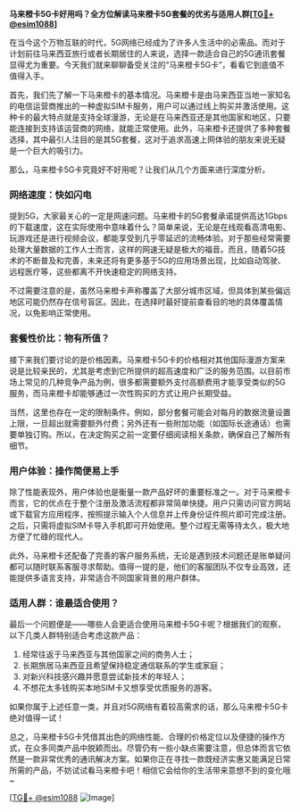 **马来橙卡5G卡好用吗？全方位解读马来橙卡5G套餐的优劣与适用人群[[TG💪+ @esim1088](https://t.me/s/esim1088)]**

在当今这个万物互联的时代，5G网络已经成为了许多人生活中的必需品。而对于计划前往马来西亚旅行或者长期居住的人来说，选择一款适合自己的5G通讯套餐显得尤为重要。今天我们就来聊聊备受关注的“马来橙卡5G卡”，看看它到底值不值得入手。

首先，我们先了解一下马来橙卡的基本情况。马来橙卡是由马来西亚当地一家知名的电信运营商推出的一种虚拟SIM卡服务，用户可以通过线上购买并激活使用。这种卡的最大特点就是支持全球漫游，无论是在马来西亚还是其他国家和地区，只要能连接到支持该运营商的网络，就能正常使用。此外，马来橙卡还提供了多种套餐选择，其中最引人注目的是其5G套餐，这对于追求高速上网体验的朋友来说无疑是一个巨大的吸引力。

那么，马来橙卡5G卡究竟好不好用呢？让我们从几个方面来进行深度分析。

### 网络速度：快如闪电

提到5G，大家最关心的一定是网速问题。马来橙卡的5G套餐承诺提供高达1Gbps的下载速度，这在实际使用中意味着什么？简单来说，无论是在线观看高清电影、玩游戏还是进行视频会议，都能享受到几乎零延迟的流畅体验。对于那些经常需要处理大量数据的工作人士而言，这样的网速无疑是极大的福音。而且，随着5G技术的不断普及和完善，未来还将有更多基于5G的应用场景出现，比如自动驾驶、远程医疗等，这些都离不开快速稳定的网络支持。

不过需要注意的是，虽然马来橙卡声称覆盖了大部分城市区域，但具体到某些偏远地区可能仍然存在信号盲区。因此，在选择时最好提前查看目的地的具体覆盖情况，以免影响正常使用。

### 套餐性价比：物有所值？

接下来我们要讨论的是价格因素。马来橙卡5G卡的价格相对其他国际漫游方案来说是比较亲民的，尤其是考虑到它所提供的超高速度和广泛的服务范围。以目前市场上常见的几种竞争产品为例，很多都需要额外支付高额费用才能享受类似的5G服务，而马来橙卡却能够通过一次性购买的方式让用户长期受益。

当然，这里也存在一定的限制条件。例如，部分套餐可能会对每月的数据流量设置上限，一旦超出就需要额外付费；另外还有一些附加功能（如国际长途通话）也需要单独订购。所以，在决定购买之前一定要仔细阅读相关条款，确保自己了解所有细节。

### 用户体验：操作简便易上手

除了性能表现外，用户体验也是衡量一款产品好坏的重要标准之一。对于马来橙卡而言，它的优点在于整个注册及激活流程都非常简单快捷。用户只需访问官方网站或下载官方应用程序，按照提示输入个人信息并上传身份证件照片即可完成注册。之后，只需将虚拟SIM卡导入手机即可开始使用。整个过程无需等待太久，极大地方便了忙碌的现代人。

此外，马来橙卡还配备了完善的客户服务系统，无论是遇到技术问题还是账单疑问都可以随时联系客服寻求帮助。值得一提的是，他们的客服团队不仅专业高效，还能提供多语言支持，非常适合不同国家背景的用户群体。

### 适用人群：谁最适合使用？

最后一个问题便是——哪些人会更适合使用马来橙卡5G卡呢？根据我们的观察，以下几类人群特别适合考虑这款产品：

1. 经常往返于马来西亚与其他国家之间的商务人士；
2. 长期旅居马来西亚且希望保持稳定通信联系的学生或家庭；
3. 对新兴科技感兴趣并愿意尝试新技术的年轻人；
4. 不想花太多钱购买本地SIM卡又想享受优质服务的游客。

如果你属于上述任意一类，并且对5G网络有着较高需求的话，那么马来橙卡5G卡绝对值得一试！

总之，马来橙卡5G卡凭借其出色的网络性能、合理的价格定位以及便捷的操作方式，在众多同类产品中脱颖而出。尽管仍有一些小缺点需要注意，但总体而言它依然是一款非常优秀的通讯解决方案。如果你正在寻找一款既经济实惠又能满足日常所需的产品，不妨试试看马来橙卡吧！相信它会给你的生活带来意想不到的变化哦~

[[TG💪+ @esim1088](https://t.me/s/esim1088) ![Image](https://i.postimg.cc/4NQfJmqS/Snipaste-2025-05-13-00-14-12.png)]